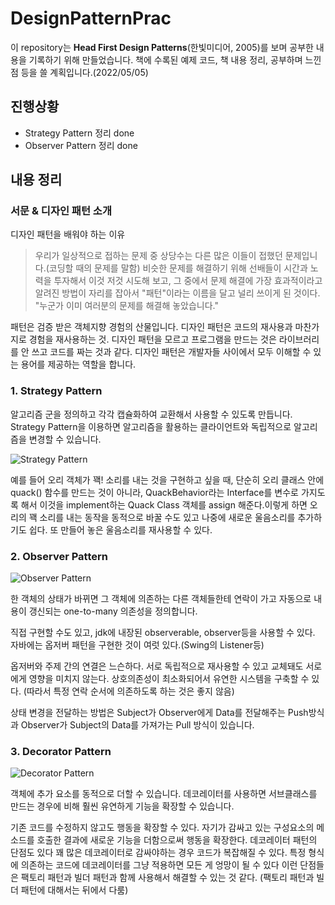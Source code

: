 # DesignPatternPrac
이 repository는 **Head First Design Patterns**(한빛미디어, 2005)를 보며 공부한 내용을 기록하기 위해 만들었습니다. 책에 수록된 예제 코드, 책 내용 정리, 공부하며 느낀점 등을 쓸 계획입니다.(2022/05/05)


## 진행상황
* Strategy Pattern 정리 done
* Observer Pattern 정리 done

## 내용 정리
### 서문 & 디자인 패턴 소개
디자인 패턴을 배워야 하는 이유
> 우리가 일상적으로 접하는 문제 중 상당수는 다른 많은 이들이 접했던 문제입니다.(코딩할 때의 문제를 말함) 비슷한 문제를 해결하기 위해 선배들이 시간과 노력을 투자해서 이것 저것 시도해 보고, 그 중에서 문제 해결에 가장 효과적이라고 알려진 방법이 자리를 잡아서 "패턴"이라는 이름을 달고 널리 쓰이게 된 것이다.
> "누군가 이미 여러분의 문제를 해결해 놓았습니다."

패턴은 검증 받은 객체지향 경험의 산물입니다. 
디자인 패턴은 코드의 재사용과 마찬가지로 경험을 재사용하는 것. 디자인 패턴을 모르고 프로그램을 만드는 것은 라이브러리를 안 쓰고 코드를 짜는 것과 같다.
디자인 패턴은 개발자들 사이에서 모두 이해할 수 있는 용어를 제공하는 역할을 합니다.

### 1. Strategy Pattern

알고리즘 군을 정의하고 각각 캡슐화하여 교환해서 사용할 수 있도록 만듭니다. Strategy Pattern을 이용하면 알고리즘을 활용하는 클라이언트와 독립적으로 알고리즘을 변경할 수 있습니다.

![Strategy Pattern](https://user-images.githubusercontent.com/76836771/166935547-e4f83a0e-050d-4a21-aa65-4b4e5fd8b2e0.JPG)

예를 들어 오리 객체가 꽥! 소리를 내는 것을 구현하고 싶을 때, 단순히 오리 클래스 안에 quack() 함수를 만드는 것이 아니라, QuackBehavior라는 Interface를 변수로 가지도록 해서 이것을 implement하는 Quack Class 객체를 assign 해준다.이렇게 하면 오리의 꽥 소리를 내는 동작을 동적으로 바꿀 수도 있고 나중에 새로운 울음소리를 추가하기도 쉽다. 또 만들어 놓은 울음소리를 재사용할 수 있다.

### 2. Observer Pattern
![Observer Pattern](https://user-images.githubusercontent.com/76836771/167232698-2480f0ca-fa1e-40c3-946d-1d68d87ef539.png)

한 객체의 상태가 바뀌면 그 객체에 의존하는 다른 객체들한테 연락이 가고 자동으로 내용이 갱신되는 one-to-many 의존성을 정의합니다.

직접 구현할 수도 있고, jdk에 내장된 observerable, observer등을 사용할 수 있다. 자바에는 옵저버 패턴을 구현한 것이 여럿 있다.(Swing의 Listener등)

옵저버와 주제 간의 연결은 느슨하다. 서로 독립적으로 재사용할 수 있고 교체돼도 서로에게 영향을 미치지 않는다. 상호의존성이 최소화되어서 유연한 시스템을 구축할 수 있다. (따라서 특정 연락 순서에 의존하도록 하는 것은 좋지 않음) 

상태 변경을 전달하는 방법은 Subject가 Observer에게 Data를 전달해주는 Push방식과 Observer가 Subject의 Data를 가져가는 Pull 방식이 있습니다.

### 3. Decorator Pattern

![Decorator Pattern](https://user-images.githubusercontent.com/76836771/167365647-9a06b132-90b0-4e25-9424-991503c0af94.JPG)

객체에 추가 요소를 동적으로 더할 수 있습니다. 데코레이터를 사용하면 서브클래스를 만드는 경우에 비해 훨씬 유연하게 기능을 확장할 수 있습니다.

기존 코드를 수정하지 않고도 행동을 확장할 수 있다. 자기가 감싸고 있는 구성요소의 메소드를 호출한 결과에 새로운 기능을 더함으로써 행동을 확장한다.
데코레이터 패턴의 단점도 있다 꽤 많은 데코레이터로 감싸야하는 경우 코드가 복잡해질 수 있다.
특정 형식에 의존하는 코드에 데코레이터를 그냥 적용하면 모든 게 엉망이 될 수 있다
이런 단점들은 팩토리 패턴과 빌더 패턴과 함께 사용해서 해결할 수 있는 것 같다. (팩토리 패턴과 빌더 패턴에 대해서는 뒤에서 다룸)
